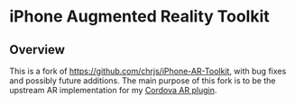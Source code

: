 # iPhone Augmented Reality Toolkit #

## Overview ##

This is a fork of https://github.com/chrjs/iPhone-AR-Toolkit, with bug fixes
and possibly future additions. The main purpose of this fork is to be the
upstream AR implementation for my [Cordova AR plugin](https://github.com/tjwoon/csAR).
